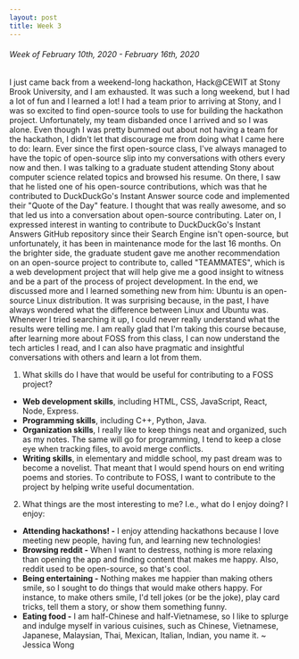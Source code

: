 ```yaml
---
layout: post
title: Week 3
---
```


###### Week of February 10th, 2020 - February 16th, 2020 
I just came back from a weekend-long hackathon, Hack@CEWIT at Stony Brook University, and I am exhausted. It was such a long weekend, but I had a lot of fun and I learned a lot! I had a team prior to arriving at Stony, and I was so excited to find open-source tools to use for building the hackathon project. Unfortunately, my team disbanded once I arrived and so I was alone. Even though I was pretty bummed out about not having a team for the hackathon, I didn't let that discourage me from doing what I came here to do: learn. Ever since the first open-source class, I've always managed to have the topic of open-source slip into my conversations with others every now and then. I was talking to a graduate student attending Stony about computer science related topics and browsed his resume. On there, I saw that he listed one of his open-source contributions, which was that he contributed to DuckDuckGo's Instant Answer source code and implemented their "Quote of the Day" feature. I thought that was really awesome, and so that led us into a conversation about open-source contributing. Later on, I expressed interest in wanting to contribute to DuckDuckGo's Instant Answers GitHub repository since their Search Engine isn't open-source, but unfortunately, it has been in maintenance mode for the last 16 months. On the brighter side, the graduate student gave me another recommendation on an open-source project to contribute to, called "TEAMMATES", which is a web development project that will help give me a good insight to witness and be a part of the process of project development. In the end, we discussed more and I learned something new from him: Ubuntu is an open-source Linux distribution. It was surprising because, in the past, I have always wondered what the difference between Linux and Ubuntu was. Whenever I tried searching it up, I could never really understand what the results were telling me. I am really glad that I'm taking this course because, after learning more about FOSS from this class, I can now understand the tech articles I read, and I can also have pragmatic and insightful conversations with others and learn a lot from them.

1. What skills do I have that would be useful for contributing to a FOSS project?
- **Web development skills**, including HTML, CSS, JavaScript, React, Node, Express.
- **Programming skills**, including C++, Python, Java.
- **Organization skills**, I really like to keep things neat and organized, such as my notes. The same will go for programming, I tend to keep a close eye when tracking files, to avoid merge conflicts.
- **Writing skills**, in elementary and middle school, my past dream was to become a novelist. That meant that I would spend hours on end writing poems and stories. To contribute to FOSS, I want to contribute to the project by helping write useful documentation.
2. What things are the most interesting to me? I.e., what do I enjoy doing?
I enjoy:
- **Attending hackathons! -** 
 I enjoy attending hackathons because I love meeting new people, having fun, and learning new technologies! 
- **Browsing reddit -** 
When I want to destress, nothing is more relaxing than opening the app and finding content that makes me happy.
 Also, reddit used to be open-source, so that's cool.
- **Being entertaining -**
 Nothing makes me happier than making others smile, so I sought to do things that would make others happy. For instance, to make others smile, I'd tell jokes (or be the joke), play card tricks, tell them a story, or show them something funny.  
- **Eating food -** 
 I am half-Chinese and half-Vietnamese, so I like to splurge and indulge myself in various cuisines, such as Chinese, Vietnamese, Japanese, Malaysian, Thai, Mexican, Italian, Indian, you name it.
~ Jessica Wong
